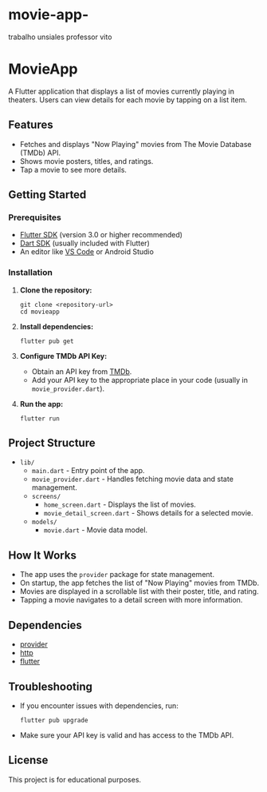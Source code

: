# movie-app-
trabalho unsiales professor vito
# MovieApp

A Flutter application that displays a list of movies currently playing in theaters. Users can view details for each movie by tapping on a list item.

## Features

- Fetches and displays "Now Playing" movies from The Movie Database (TMDb) API.
- Shows movie posters, titles, and ratings.
- Tap a movie to see more details.

## Getting Started

### Prerequisites

- [Flutter SDK](https://flutter.dev/docs/get-started/install) (version 3.0 or higher recommended)
- [Dart SDK](https://dart.dev/get-dart) (usually included with Flutter)
- An editor like [VS Code](https://code.visualstudio.com/) or Android Studio

### Installation

1. **Clone the repository:**
   ```
   git clone <repository-url>
   cd movieapp
   ```

2. **Install dependencies:**
   ```
   flutter pub get
   ```

3. **Configure TMDb API Key:**
   - Obtain an API key from [TMDb](https://www.themoviedb.org/documentation/api).
   - Add your API key to the appropriate place in your code (usually in `movie_provider.dart`).

4. **Run the app:**
   ```
   flutter run
   ```

## Project Structure

- `lib/`
  - `main.dart` - Entry point of the app.
  - `movie_provider.dart` - Handles fetching movie data and state management.
  - `screens/`
    - `home_screen.dart` - Displays the list of movies.
    - `movie_detail_screen.dart` - Shows details for a selected movie.
  - `models/`
    - `movie.dart` - Movie data model.

## How It Works

- The app uses the `provider` package for state management.
- On startup, the app fetches the list of "Now Playing" movies from TMDb.
- Movies are displayed in a scrollable list with their poster, title, and rating.
- Tapping a movie navigates to a detail screen with more information.

## Dependencies

- [provider](https://pub.dev/packages/provider)
- [http](https://pub.dev/packages/http)
- [flutter](https://flutter.dev/)

## Troubleshooting

- If you encounter issues with dependencies, run:
  ```
  flutter pub upgrade
  ```
- Make sure your API key is valid and has access to the TMDb API.

## License

This project is for educational purposes.
